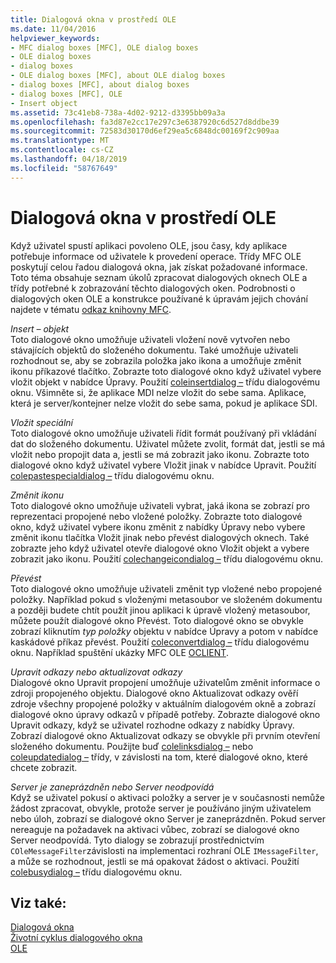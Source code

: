 ```yaml
---
title: Dialogová okna v prostředí OLE
ms.date: 11/04/2016
helpviewer_keywords:
- MFC dialog boxes [MFC], OLE dialog boxes
- OLE dialog boxes
- dialog boxes
- OLE dialog boxes [MFC], about OLE dialog boxes
- dialog boxes [MFC], about dialog boxes
- dialog boxes [MFC], OLE
- Insert object
ms.assetid: 73c41eb8-738a-4d02-9212-d3395bb09a3a
ms.openlocfilehash: fa3d87e2cc17e297c3e6387920c6d527d8ddbe39
ms.sourcegitcommit: 72583d30170d6ef29ea5c6848dc00169f2c909aa
ms.translationtype: MT
ms.contentlocale: cs-CZ
ms.lasthandoff: 04/18/2019
ms.locfileid: "58767649"
---
```

# <a name="dialog-boxes-in-ole"></a>Dialogová okna v prostředí OLE

Když uživatel spustí aplikaci povoleno OLE, jsou časy, kdy aplikace potřebuje informace od uživatele k provedení operace. Třídy MFC OLE poskytují celou řadou dialogová okna, jak získat požadované informace. Toto téma obsahuje seznam úkolů zpracovat dialogových oknech OLE a třídy potřebné k zobrazování těchto dialogových oken. Podrobnosti o dialogových oken OLE a konstrukce používané k úpravám jejich chování najdete v tématu [odkaz knihovny MFC](../mfc/mfc-desktop-applications.md).

*Insert – objekt*<br/>
Toto dialogové okno umožňuje uživateli vložení nově vytvořen nebo stávajících objektů do složeného dokumentu. Také umožňuje uživateli rozhodnout se, aby se zobrazila položka jako ikona a umožňuje změnit ikonu příkazové tlačítko. Zobrazte toto dialogové okno když uživatel vybere vložit objekt v nabídce Úpravy. Použití [coleinsertdialog –](../mfc/reference/coleinsertdialog-class.md) třídu dialogovému oknu. Všimněte si, že aplikace MDI nelze vložit do sebe sama. Aplikace, která je server/kontejner nelze vložit do sebe sama, pokud je aplikace SDI.

*Vložit speciální*<br/>
Toto dialogové okno umožňuje uživateli řídit formát používaný při vkládání dat do složeného dokumentu. Uživatel můžete zvolit, formát dat, jestli se má vložit nebo propojit data a, jestli se má zobrazit jako ikonu. Zobrazte toto dialogové okno když uživatel vybere Vložit jinak v nabídce Upravit. Použití [colepastespecialdialog –](../mfc/reference/colepastespecialdialog-class.md) třídu dialogovému oknu.

*Změnit ikonu*<br/>
Toto dialogové okno umožňuje uživateli vybrat, jaká ikona se zobrazí pro reprezentaci propojené nebo vložené položky. Zobrazte toto dialogové okno, když uživatel vybere ikonu změnit z nabídky Úpravy nebo vybere změnit ikonu tlačítka Vložit jinak nebo převést dialogových oknech. Také zobrazte jeho když uživatel otevře dialogové okno Vložit objekt a vybere zobrazit jako ikonu. Použití [colechangeicondialog –](../mfc/reference/colechangeicondialog-class.md) třídu dialogovému oknu.

*Převést*<br/>
Toto dialogové okno umožňuje uživateli změnit typ vložené nebo propojené položky. Například pokud s vloženými metasoubor ve složeném dokumentu a později budete chtít použít jinou aplikaci k úpravě vložený metasoubor, můžete použít dialogové okno Převést. Toto dialogové okno se obvykle zobrazí kliknutím *typ položky* objektu v nabídce Úpravy a potom v nabídce kaskádové příkaz převést. Použití [coleconvertdialog –](../mfc/reference/coleconvertdialog-class.md) třídu dialogovému oknu. Například spuštění ukázky MFC OLE [OCLIENT](../overview/visual-cpp-samples.md).

*Upravit odkazy nebo aktualizovat odkazy*<br/>
Dialogové okno Upravit propojení umožňuje uživatelům změnit informace o zdroji propojeného objektu. Dialogové okno Aktualizovat odkazy ověří zdroje všechny propojené položky v aktuálním dialogovém okně a zobrazí dialogové okno úpravy odkazů v případě potřeby. Zobrazte dialogové okno Upravit odkazy, když se uživatel rozhodne odkazy z nabídky Úpravy. Zobrazí dialogové okno Aktualizovat odkazy se obvykle při prvním otevření složeného dokumentu. Použijte buď [colelinksdialog –](../mfc/reference/colelinksdialog-class.md) nebo [coleupdatedialog –](../mfc/reference/coleupdatedialog-class.md) třídy, v závislosti na tom, které dialogové okno, které chcete zobrazit.

*Server je zaneprázdněn nebo Server neodpovídá*<br/>
Když se uživatel pokusí o aktivaci položky a server je v současnosti nemůže žádost zpracovat, obvykle, protože server je používáno jiným uživatelem nebo úloh, zobrazí se dialogové okno Server je zaneprázdněn. Pokud server nereaguje na požadavek na aktivaci vůbec, zobrazí se dialogové okno Server neodpovídá. Tyto dialogy se zobrazují prostřednictvím `COleMessageFilter`závislosti na implementaci rozhraní OLE `IMessageFilter`, a může se rozhodnout, jestli se má opakovat žádost o aktivaci. Použití [colebusydialog –](../mfc/reference/colebusydialog-class.md) třídu dialogovému oknu.

## <a name="see-also"></a>Viz také:

[Dialogová okna](../mfc/dialog-boxes.md)<br/>
[Životní cyklus dialogového okna](../mfc/life-cycle-of-a-dialog-box.md)<br/>
[OLE](../mfc/ole-in-mfc.md)
